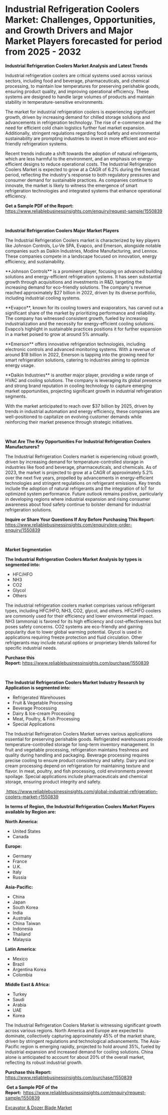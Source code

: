 <p><h1>Industrial Refrigeration Coolers Market: Challenges, Opportunities, and Growth Drivers and Major Market Players forecasted for period from 2025 - 2032</h1></p><p><strong>Industrial Refrigeration Coolers Market Analysis and Latest Trends</strong></p>
<p><p>Industrial refrigeration coolers are critical systems used across various sectors, including food and beverage, pharmaceuticals, and chemical processing, to maintain low temperatures for preserving perishable goods, ensuring product quality, and improving operational efficiency. These systems are designed to handle large volumes of products and maintain stability in temperature-sensitive environments. </p><p>The market for industrial refrigeration coolers is experiencing significant growth, driven by increasing demand for chilled storage solutions and advancements in refrigeration technology. The rise of e-commerce and the need for efficient cold chain logistics further fuel market expansion. Additionally, stringent regulations regarding food safety and environmental sustainability are prompting industries to invest in more efficient and eco-friendly refrigeration systems.</p><p>Recent trends indicate a shift towards the adoption of natural refrigerants, which are less harmful to the environment, and an emphasis on energy-efficient designs to reduce operational costs. The Industrial Refrigeration Coolers Market is expected to grow at a CAGR of 6.2% during the forecast period, reflecting the industry's response to both regulatory pressures and consumer demand for sustainable practices. As companies continue to innovate, the market is likely to witness the emergence of smart refrigeration technologies and integrated systems that enhance operational efficiency.</p></p>
<p><strong>Get a Sample PDF of the Report:&nbsp;</strong> <a href="https://www.reliablebusinessinsights.com/enquiry/request-sample/1550839?utm_campaign=3050&utm_medium=2&utm_source=Github&utm_content=ia&utm_term=11042025&utm_id=industrial-refrigeration-coolers">https://www.reliablebusinessinsights.com/enquiry/request-sample/1550839</a></p>
<p>&nbsp;</p>
<p><strong>Industrial Refrigeration Coolers Major Market Players</strong></p>
<p><p>The Industrial Refrigeration Coolers market is characterized by key players like Johnson Controls, Lu-Ve SPA, Evapco, and Emerson, alongside notable companies such as Daikin Industries, Modine Manufacturing, and Lennox. These companies compete in a landscape focused on innovation, energy efficiency, and sustainability.</p><p>**Johnson Controls** is a prominent player, focusing on advanced building solutions and energy-efficient refrigeration systems. It has seen substantial growth through acquisitions and investments in R&D, targeting the increasing demand for eco-friendly solutions. The company's revenue reached approximately $27 billion in 2022, driven by its diverse portfolio, including industrial cooling systems.</p><p>**Evapco**, known for its cooling towers and evaporators, has carved out a significant share of the market by prioritizing performance and reliability. The company has witnessed consistent growth, fueled by increasing industrialization and the necessity for energy-efficient cooling solutions. Evapco’s highlight in sustainable practices positions it for further expansion in a market poised to grow at around 5% annually.</p><p>**Emerson** offers innovative refrigeration technologies, including electronic controls and advanced monitoring systems. With a revenue of around $18 billion in 2022, Emerson is tapping into the growing need for smart refrigeration solutions, catering to industries aiming to optimize energy usage.</p><p>**Daikin Industries** is another major player, providing a wide range of HVAC and cooling solutions. The company is leveraging its global presence and strong brand reputation in cooling technology to capture emerging market opportunities, projecting significant growth in industrial refrigeration segments.</p><p>With the market anticipated to reach over $37 billion by 2025, driven by trends in industrial automation and energy efficiency, these companies are well-positioned to capitalize on evolving customer demands while reinforcing their market presence through strategic initiatives.</p></p>
<p>&nbsp;</p>
<p><strong>What Are The Key Opportunities For Industrial Refrigeration Coolers Manufacturers?</strong></p>
<p><p>The Industrial Refrigeration Coolers market is experiencing robust growth, driven by increasing demand for temperature-controlled storage in industries like food and beverage, pharmaceuticals, and chemicals. As of 2023, the market is projected to grow at a CAGR of approximately 5.2% over the next five years, propelled by advancements in energy-efficient technologies and stringent regulations on refrigerant emissions. Key trends include the adoption of natural refrigerants and the integration of IoT for optimized system performance. Future outlook remains positive, particularly in developing regions where industrial expansion and rising consumer awareness about food safety continue to bolster demand for industrial refrigeration solutions.</p></p>
<p><strong>Inquire or Share Your Questions If Any Before Purchasing This Report:</strong> <a href="https://www.reliablebusinessinsights.com/enquiry/pre-order-enquiry/1550839?utm_campaign=3050&utm_medium=2&utm_source=Github&utm_content=ia&utm_term=11042025&utm_id=industrial-refrigeration-coolers">https://www.reliablebusinessinsights.com/enquiry/pre-order-enquiry/1550839</a></p>
<p>&nbsp;</p>
<p><strong>Market Segmentation</strong></p>
<p><strong>The Industrial Refrigeration Coolers Market Analysis by types is segmented into:</strong></p>
<p><ul><li>HFC/HFO</li><li>NH3</li><li>CO2</li><li>Glycol</li><li>Others</li></ul></p>
<p><p>The industrial refrigeration coolers market comprises various refrigerant types, including HFC/HFO, NH3, CO2, glycol, and others. HFC/HFO coolers are commonly used for their efficiency and lower environmental impact. NH3 (ammonia) is favored for its high efficiency and cost-effectiveness but poses safety concerns. CO2 systems are eco-friendly and gaining popularity due to lower global warming potential. Glycol is used in applications requiring freeze protection and fluid circulation. Other refrigerants may include natural options or proprietary blends tailored for specific industrial needs.</p></p>
<p><strong>Purchase this Report:&nbsp;</strong><a href="https://www.reliablebusinessinsights.com/purchase/1550839?utm_campaign=3050&utm_medium=2&utm_source=Github&utm_content=ia&utm_term=11042025&utm_id=industrial-refrigeration-coolers">https://www.reliablebusinessinsights.com/purchase/1550839</a></p>
<p>&nbsp;</p>
<p><strong>The Industrial Refrigeration Coolers Market Industry Research by Application is segmented into:</strong></p>
<p><ul><li>Refrigerated Warehouses</li><li>Fruit & Vegetable Processing</li><li>Beverage Processing</li><li>Dairy & Ice-cream Processing</li><li>Meat, Poultry, & Fish Processing</li><li>Special Applications</li></ul></p>
<p><p>The Industrial Refrigeration Coolers Market serves various applications essential for preserving perishable goods. Refrigerated warehouses provide temperature-controlled storage for long-term inventory management. In fruit and vegetable processing, refrigeration maintains freshness and quality during handling and packaging. Beverage processing requires precise cooling to ensure product consistency and safety. Dairy and ice cream processing depend on refrigeration for maintaining texture and flavor. In meat, poultry, and fish processing, cold environments prevent spoilage. Special applications include pharmaceuticals and chemical storage, ensuring product integrity and safety.</p></p>
<p><a href="https://www.reliablebusinessinsights.com/global-industrial-refrigeration-coolers-market-r1550839?utm_campaign=3050&utm_medium=2&utm_source=Github&utm_content=ia&utm_term=11042025&utm_id=industrial-refrigeration-coolers">&nbsp;https://www.reliablebusinessinsights.com/global-industrial-refrigeration-coolers-market-r1550839</a></p>
<p><strong>In terms of Region, the Industrial Refrigeration Coolers Market Players available by Region are:</strong></p>
<p>
    <p> <strong> North America: </strong>
        <ul>
            <li>United States</li>
            <li>Canada</li>
        </ul>
        </p> 
    <p> <strong> Europe: </strong>
        <ul>
            <li>Germany</li>
            <li>France</li>
            <li>U.K.</li>
            <li>Italy</li>
            <li>Russia</li>
        </ul>
        </p> 
    <p> <strong> Asia-Pacific: </strong>
        <ul>
            <li>China</li>
            <li>Japan</li>
            <li>South Korea</li>
            <li>India</li>
            <li>Australia</li>
            <li>China Taiwan</li>
            <li>Indonesia</li>
            <li>Thailand</li>
            <li>Malaysia</li>
        </ul>
        </p> 
    <p> <strong> Latin America: </strong>
        <ul>
            <li>Mexico</li>
            <li>Brazil</li>
            <li>Argentina Korea</li>
            <li>Colombia</li>
        </ul>
        </p> 
    <p> <strong> Middle East & Africa: </strong>
        <ul>
            <li>Turkey</li>
            <li>Saudi</li>
            <li>Arabia</li>
            <li>UAE</li>
            <li>Korea</li>
        </ul>
    </p>
    </p>
<p><p>The Industrial Refrigeration Coolers Market is witnessing significant growth across various regions. North America and Europe are expected to dominate, collectively capturing approximately 45% of the market share, driven by stringent regulations and technological advancements. The Asia-Pacific region is emerging rapidly, projected to hold around 35%, fueled by industrial expansion and increased demand for cooling solutions. China alone is anticipated to account for about 20% of the overall market, reflecting its robust industrial growth.</p></p>
<p><strong>Purchase this Report: </strong><a href="https://www.reliablebusinessinsights.com/purchase/1550839?utm_campaign=3050&utm_medium=2&utm_source=Github&utm_content=ia&utm_term=11042025&utm_id=industrial-refrigeration-coolers">https://www.reliablebusinessinsights.com/purchase/1550839</a></p>
<p>&nbsp;<strong>Get a Sample PDF of the Report:&nbsp;&nbsp;</strong><a href="https://www.reliablebusinessinsights.com/enquiry/request-sample/1550839?utm_campaign=3050&utm_medium=2&utm_source=Github&utm_content=ia&utm_term=11042025&utm_id=industrial-refrigeration-coolers">https://www.reliablebusinessinsights.com/enquiry/request-sample/1550839</a></p>
<p><strong></strong></p>
<p><p><a href="https://github.com/keeniielokl/Market-Research-Report-List-1/blob/main/excavator-dozer-blade-market.md?utm_campaign=3050&utm_medium=2&utm_source=Github&utm_content=ia&utm_term=11042025&utm_id=industrial-refrigeration-coolers">Excavator & Dozer Blade Market</a></p></p>